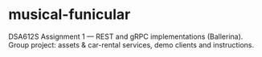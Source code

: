 # musical-funicular
DSA612S Assignment 1 — REST and gRPC implementations (Ballerina). Group project: assets &amp; car-rental services, demo clients and instructions.
